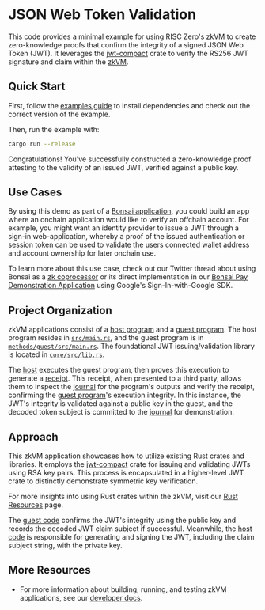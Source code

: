 # JSON Web Token Validation

This code provides a minimal example for using RISC Zero's [zkVM] to create zero-knowledge proofs that confirm the integrity of a signed JSON Web Token (JWT). It leverages the [jwt-compact] crate to verify the RS256 JWT signature and claim within the [zkVM].

## Quick Start

First, follow the [examples guide] to install dependencies and check out the correct version of the example.

Then, run the example with:

```bash
cargo run --release
```

Congratulations! You've successfully constructed a zero-knowledge proof attesting to the validity of an issued JWT, verified against a public key.

## Use Cases

By using this demo as part of a [Bonsai application], you could build an app where an onchain application would like to verify an offchain account.
For example, you might want an identity provider to issue a JWT through a sign-in web-application, whereby a proof of the issued authentication or session token can be used to validate the users connected wallet address and account ownership for later onchain use.

To learn more about this use case, check out our Twitter thread about using Bonsai as a [zk coprocessor] or its direct implementation in our [Bonsai Pay Demonstration Application] using Google's Sign-In-with-Google SDK.

[Bonsai application]: https://dev.bonsai.xyz
[zk coprocessor]: https://twitter.com/RiscZero/status/1677316664772132864
[Bonsai Pay Demonstration Application]: https://github.com/risc0/demos/tree/main/bonsai-pay

## Project Organization

zkVM applications consist of a [host program] and a [guest program]. The host program resides in [`src/main.rs`], and the guest program is in [`methods/guest/src/main.rs`]. The foundational JWT issuing/validation library is located in [`core/src/lib.rs`].

The [host] executes the guest program, then proves this execution to generate a [receipt]. This receipt, when presented to a third party, allows them to inspect the [journal] for the program's outputs and verify the receipt, confirming the [guest program]'s execution integrity. In this instance, the JWT's integrity is validated against a public key in the guest, and the decoded token subject is committed to the [journal] for demonstration.

## Approach

This zkVM application showcases how to utilize existing Rust crates and libraries. It employs the [jwt-compact] crate for issuing and validating JWTs using RSA key pairs. This process is encapsulated in a higher-level JWT crate to distinctly demonstrate symmetric key verification.

For more insights into using Rust crates within the zkVM, visit our [Rust Resources] page.

The [guest code] confirms the JWT's integrity using the public key and records the decoded JWT claim subject if successful. Meanwhile, the [host code] is responsible for generating and signing the JWT, including the claim subject string, with the private key.

## More Resources

- For more information about building, running, and testing zkVM applications, see our [developer docs].

[`src/main.rs`]: src/main.rs
[`methods/guest/src/main.rs`]: methods/guest/src/main.rs
[`core/src/lib.rs`]: core/src/lib.rs
[host]: https://dev.risczero.com/terminology#host
[executes]: https://dev.risczero.com/terminology#execute
[guest program]: https://dev.risczero.com/terminology#guest-program
[host program]: https://dev.risczero.com/terminology#host-program
[proves the execution]: https://dev.risczero.com/terminology#prove
[receipt]: https://dev.risczero.com/terminology#receipt
[verify]: https://dev.risczero.com/terminology#verify
[journal]: https://dev.risczero.com/terminology#journal
[examples guide]: https://dev.risczero.com/api/zkvm/examples/#running-the-examples
[here]: https://github.com/risc0/risc0/blob/main/examples/chess/src/main.rs#L29
[zkVM]: https://dev.risczero.com/zkvm
[shakmaty]: https://docs.rs/shakmaty/latest/shakmaty/
[Rust Resources]: https://dev.risczero.com/zkvm/developer-guide/rust-resources
[guest code]: https://github.com/risc0/risc0-rust-examples/blob/main/chess/methods/guest/src/bin/checkmate.rs
[host code]: https://github.com/risc0/risc0/blob/main/examples/chess/methods/guest/src/main.rs
[journal]: https://dev.risczero.com/terminology#journal
[developer docs]: https://dev.risczero.com
[excerpt from our workshop at ZK HACK III]: https://www.youtube.com/watch?v=vxqxRiTXGBI&list=PLcPzhUaCxlCgig7ofeARMPwQ8vbuD6hC5&index=9
[jwt-compact]: https://github.com/slowli/jwt-compact
